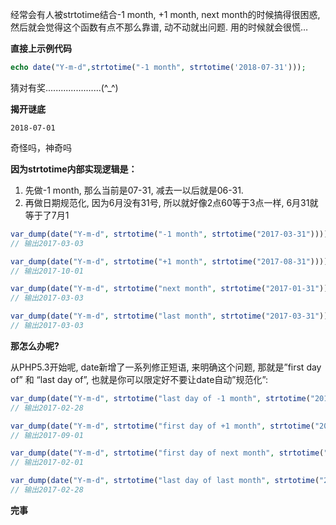 经常会有人被strtotime结合-1 month, +1 month, next month的时候搞得很困惑, 然后就会觉得这个函数有点不那么靠谱, 动不动就出问题. 用的时候就会很慌…


**直接上示例代码**

```php
echo date("Y-m-d",strtotime("-1 month", strtotime('2018-07-31')));
```

猜对有奖......................(\^_\^)

**揭开谜底**

```
2018-07-01
```

奇怪吗，神奇吗

**因为strtotime内部实现逻辑是：**

1. 先做-1 month, 那么当前是07-31, 减去一以后就是06-31.
2. 再做日期规范化, 因为6月没有31号, 所以就好像2点60等于3点一样, 6月31就等于了7月1


```php
var_dump(date("Y-m-d", strtotime("-1 month", strtotime("2017-03-31"))));
// 输出2017-03-03

var_dump(date("Y-m-d", strtotime("+1 month", strtotime("2017-08-31"))));
// 输出2017-10-01

var_dump(date("Y-m-d", strtotime("next month", strtotime("2017-01-31"))));
// 输出2017-03-03

var_dump(date("Y-m-d", strtotime("last month", strtotime("2017-03-31"))));
// 输出2017-03-03
```

**那怎么办呢?**


从PHP5.3开始呢, date新增了一系列修正短语, 来明确这个问题, 那就是”first day of” 和 “last day of”, 也就是你可以限定好不要让date自动”规范化”:


```php
var_dump(date("Y-m-d", strtotime("last day of -1 month", strtotime("2017-03-31"))));
// 输出2017-02-28

var_dump(date("Y-m-d", strtotime("first day of +1 month", strtotime("2017-08-31"))));
// 输出2017-09-01

var_dump(date("Y-m-d", strtotime("first day of next month", strtotime("2017-01-31"))));
// 输出2017-02-01

var_dump(date("Y-m-d", strtotime("last day of last month", strtotime("2017-03-31"))));
// 输出2017-02-28
```

**完事**